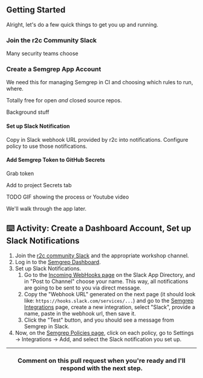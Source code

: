 ## Getting Started

Alright, let's do a few quick things to get you up and running. 

### Join the r2c Community Slack



Many security teams choose 

### Create a Semgrep App Account

We need this for managing Semgrep in CI and choosing which rules to run, where.

Totally free for open *and* closed source repos.

Background stuff

#### Set up Slack Notification

Copy in Slack webhook URL provided by r2c into notifications. Configure policy to use those notifications.

#### Add Semgrep Token to GitHub Secrets

Grab token

Add to project Secrets tab

TODO GIF showing the process or Youtube video

We'll walk through the app later.

## ⌨️ Activity: Create a Dashboard Account, Set up Slack Notifications

1. Join the [r2c community Slack](https://r2c.dev/slack) and the appropriate workshop channel.
2. Log in to the [Semgrep Dashboard](https://semgrep.dev/manage/).
3. Set up Slack Notifications.
   1. Go to the [Incoming WebHooks page](https://r2c-community.slack.com/apps/new/A0F7XDUAZ-incoming-webhooks) on the Slack App Directory, and in "Post to Channel" choose your name. This way, all notifications are going to be sent to you via direct message.
   2. Copy the "Webhook URL" generated on the next page (it should look like: `https://hooks.slack.com/services/...`) and go to the [Semgrep Integrations](https://semgrep.dev/manage/integrations) page, create a new integration, select "Slack", provide a name, paste in the webhook url, then save it.
   3. Click the "Test" button, and you should see a message from Semgrep in Slack.
4. Now, on the [Semgrep Policies page](https://semgrep.dev/manage/policies), click on each policy, go to Settings -> Integrations -> Add, and select the Slack notification you set up.

<hr>
<h3 align="center">Comment on this pull request when you're ready and I'll respond with the next step.</h3>


